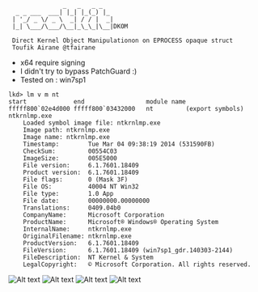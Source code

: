 ```
               _   _   _ _
  _ _ ___  ___| |_| |_(_) |_
 | '_/ _ \/ _ \  _| / / |  _|
 |_| \___/\___/\__|_\_\_|\__|DKOM

 Direct Kernel Object Manipulationon on EPROCESS opaque struct
 Toufik Airane @tfairane
```
> 
  * x64 require signing
  * I didn't try to bypass PatchGuard :)
  * Tested on : win7sp1

```
lkd> lm v m nt
start             end                 module name
fffff800`02e4d000 fffff800`03432000   nt         (export symbols)       ntkrnlmp.exe
    Loaded symbol image file: ntkrnlmp.exe
    Image path: ntkrnlmp.exe
    Image name: ntkrnlmp.exe
    Timestamp:        Tue Mar 04 09:38:19 2014 (531590FB)
    CheckSum:         00554C03
    ImageSize:        005E5000
    File version:     6.1.7601.18409
    Product version:  6.1.7601.18409
    File flags:       0 (Mask 3F)
    File OS:          40004 NT Win32
    File type:        1.0 App
    File date:        00000000.00000000
    Translations:     0409.04b0
    CompanyName:      Microsoft Corporation
    ProductName:      Microsoft® Windows® Operating System
    InternalName:     ntkrnlmp.exe
    OriginalFilename: ntkrnlmp.exe
    ProductVersion:   6.1.7601.18409
    FileVersion:      6.1.7601.18409 (win7sp1_gdr.140303-2144)
    FileDescription:  NT Kernel & System
    LegalCopyright:   © Microsoft Corporation. All rights reserved.
```

![Alt text](img/Rootkit.DKOM.win7/rootkitban.png?raw=true)
![Alt text](img/Rootkit.DKOM.win7/rootkit1.png?raw=true)
![Alt text](img/Rootkit.DKOM.win7/rootkit2.png?raw=true)
![Alt text](img/Rootkit.DKOM.win7/rootkitdbg.png?raw=true)
